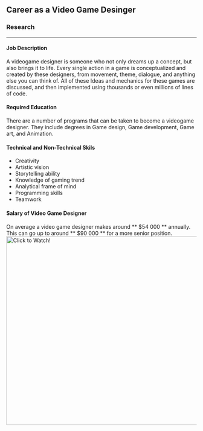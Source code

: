 ## Career as a Video Game Desinger

### Research
---
#### Job Description
A videogame designer is someone who not only dreams up a concept, but also brings it to life. Every single action in a game is conceptualized and created by these designers, from movement, theme, dialogue, and anything else you can think of. All of these Ideas and mechanics for these games are discussed, and then implemented using thousands or even millions of lines of code.
#### Required Education
There are a number of programs that can be taken to become a videogame designer. They include degrees in Game design, Game development, Game art, and Animation.
#### Technical and Non-Technical Skils
* Creativity
* Artistic vision
* Storytelling ability
* Knowledge of gaming trend
* Analytical frame of mind
* Programming skills
* Teamwork 
#### Salary of Video Game Designer
On average a video game designer makes around ** $54 000 ** annually. This can go up to around ** $90 000 ** for a more senior position.
<a href="https://www.youtube.com/watch?v=6vSucvjN9Tc" target="_blank"><img src="https://hackernoon.com/drafts/1k3j3zqp.png" alt="Click to Watch!" width="900" height="500" border="0" /></a>